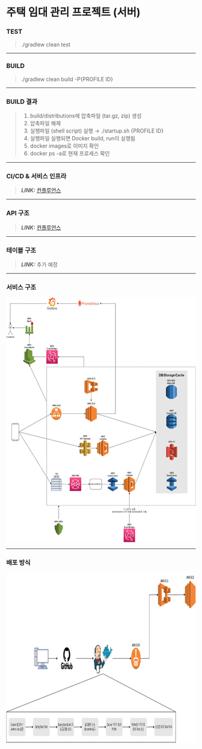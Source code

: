 # 주택 임대 관리 프로젝트 (서버)

### TEST
> ./gradlew clean test

------------

### BUILD
> ./gradlew clean build -P{PROFILE ID}

------------

### BUILD 결과
> 1. build/distributions에 압축파일 (tar.gz, zip) 생성    
> 2. 압축파일 해제   
> 3. 실행파일 (shell script) 실행 &rarr; ./startup.sh {PROFILE ID}   
> 4. 실행파일 실행되면 Docker build, run이 실행됨   
> 5. docker images로 이미지 확인   
> 6. docker ps -a로 현재 프로세스 확인

------------

### CI/CD & 서비스 인프라
> **_LINK:_**  [컨플루언스](https://sky114z21.atlassian.net/wiki/spaces/~60afb7125563670070980800/pages/852035)

------------

### API 구조
> **_LINK:_**  [컨플루언스](https://sky114z21.atlassian.net/wiki/spaces/~60afb7125563670070980800/pages/753672/API)

------------

### 테이블 구조
> **_LINK:_**  추가 예정

------------
### 서비스 구조
<img src="readme.image/service.png" width="100%" height="650px" title="service"/>

------------
### 배포 방식
<img src="readme.image/infra.png" width="100%" height="450" title="service"/>